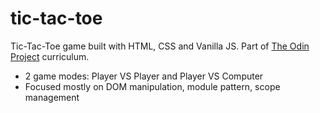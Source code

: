 # tic-tac-toe
Tic-Tac-Toe game built with HTML, CSS and Vanilla JS. Part of  [The Odin Project](https://www.theodinproject.com/dashboard) curriculum.
* 2 game modes: Player VS Player and Player VS Computer
* Focused mostly on DOM manipulation, module pattern, scope management


